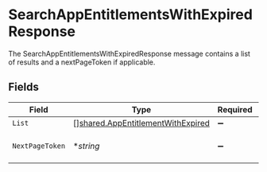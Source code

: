 # SearchAppEntitlementsWithExpiredResponse

The SearchAppEntitlementsWithExpiredResponse message contains a list of results and a nextPageToken if applicable.


## Fields

| Field                                                                                         | Type                                                                                          | Required                                                                                      | Description                                                                                   |
| --------------------------------------------------------------------------------------------- | --------------------------------------------------------------------------------------------- | --------------------------------------------------------------------------------------------- | --------------------------------------------------------------------------------------------- |
| `List`                                                                                        | [][shared.AppEntitlementWithExpired](../../../pkg/models/shared/appentitlementwithexpired.md) | :heavy_minus_sign:                                                                            | The list field.                                                                               |
| `NextPageToken`                                                                               | **string*                                                                                     | :heavy_minus_sign:                                                                            | The nextPageToken field.                                                                      |